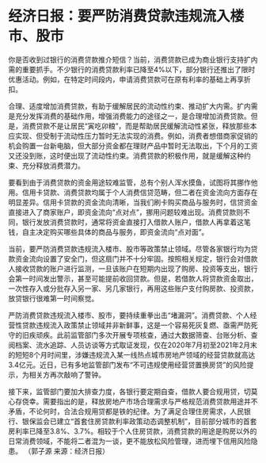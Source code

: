 # 经济日报：要严防消费贷款违规流入楼市、股市

你是否收到过银行的消费贷款推介短信？当前，消费贷款已成为商业银行支持扩内需的重要抓手。不少银行的消费贷款利率已降至4%以下，部分银行还推出了限时优惠活动。例如，在特定时间段内，申请消费贷款可在原有利率的基础上再享折扣。

合理、适度增加消费贷款，有助于缓解居民的流动性约束、推动扩大内需。扩内需是充分发挥消费的基础作用，增强消费能力的途径之一，是合理增加消费贷款。但是，消费贷款不是让居民“寅吃卯粮”，而是帮助居民缓解流动性紧张，释放那些本应实现、但受制于流动性压力暂时无法实现的消费。例如，消费者想借商家促销的机会购置一台新电脑，但大部分资金都在理财产品中暂时无法取出，下个月的工资又还没到账，这时便出现了流动性约束。消费贷款的积极作用，就是缓解这种约束、充分释放消费潜力。

要看到由于消费贷款的资金用途较难监管，总有个别人浑水摸鱼，试图将其挪作他用。信用卡贷款、消费贷款均属于个人消费信贷范畴，但二者在资金流向方面存在明显差异。信用卡贷款的资金流向清晰，当我们刷卡购买商品与服务时，信贷资金直接进入了商家账户，即资金流向“点对点”，挪用问题较难出现。消费贷款则不同，银行发放消费贷款时，通常将资金直接打入借款人账户，借款人再拿着这笔钱，自主决定购买哪些具体的商品与服务，即资金流向“点对面”。

当前，要严防消费贷款违规流入楼市、股市等政策禁止领域。尽管各家银行均为贷款资金流向设置了安全门，但这扇门并不十分牢固。按照相关规定，银行会对借款人接收贷款的账户进行监测，一旦该账户在短期内出现了购房、投资等支出，银行会第一时间发出警示，甚至可能提前收回贷款。但是，若借款人将贷款资金取出，一次性存入或分批存入另一家、另几家银行，再用这些账户支付购房款、投资款，放贷银行很难第一时间察觉。

严防消费贷款违规流入楼市、股市，要持续重拳出击“堵漏洞”。消费贷款、个人经营性贷款违规流入政策禁止领域并非新鲜事，这是一个容易死灰复燃、亟需严防死守的旧疾顽疾。此前监管部门多次开展专项核查，通过大数据筛查、台账分析、查阅档案、流水追踪、人员访谈等方式取证发现，仅在2020年7月初至2021年2月末的短短8个月时间里，涉嫌违规流入某一线热点城市房地产领域的经营贷款就高达3.4亿元。近日，已有多地监管部门发布“不可违规使用经营贷置换房贷”的风险提示，为相关方再次敲响了警钟。

接下来，监管部门要加大排查力度，各银行要定期自查，借款人要合规用贷，切莫心存侥幸。需要指出的是，释放房地产市场合理需求与严格规范消费贷款用途并不矛盾，不论何时，合法合规用贷都是铁的纪律。为了满足合理住房需求，人民银行、银保监会已建立“首套住房贷款利率政策动态调整机制”，目前部分城市的首套房利率已降至3.8%、3.7%。相较于个人住房贷款，消费贷款的用途是购房以外的日常消费领域，不能将二者混为一谈，更不能放松风险管理，进而埋下信用风险隐患。
（郭子源 来源：经济日报）

